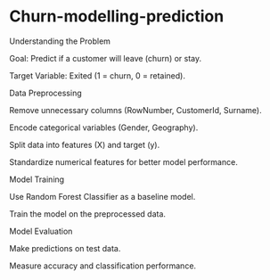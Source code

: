 # Churn-modelling-prediction

Understanding the Problem

Goal: Predict if a customer will leave (churn) or stay.

Target Variable: Exited (1 = churn, 0 = retained).

Data Preprocessing

Remove unnecessary columns (RowNumber, CustomerId, Surname).

Encode categorical variables (Gender, Geography).

Split data into features (X) and target (y).

Standardize numerical features for better model performance.

Model Training

Use Random Forest Classifier as a baseline model.

Train the model on the preprocessed data.

Model Evaluation

Make predictions on test data.

Measure accuracy and classification performance.
